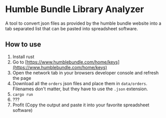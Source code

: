 # Humble Bundle Library Analyzer

A tool to convert json files as provided by the humble bundle website into a tab separated list that can be pasted into spreadsheet software.

## How to use

1. Install rust
2. Go to [https://www.humblebundle.com/home/keys](https://www.humblebundle.com/home/keys)
3. Open the network tab in your browsers developer console and refresh the page
4. Download all the `orders` json files and place them in `data/orders`. Filenames don't matter, but they have to use the `.json` extension.
5. `cargo run`
6. ???
7. Profit (Copy the output and paste it into your favorite spreadsheet software)

